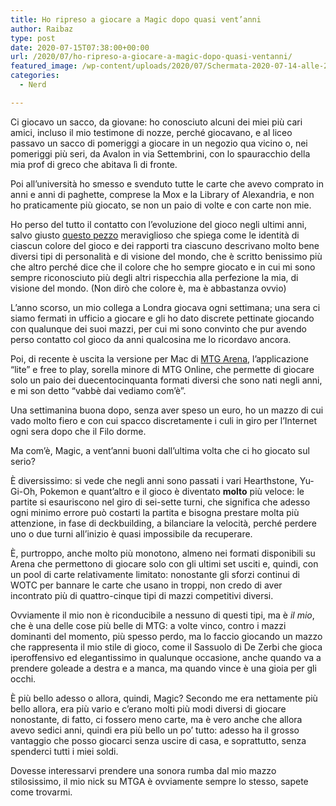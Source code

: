 ```yaml
---
title: Ho ripreso a giocare a Magic dopo quasi vent’anni
author: Raibaz
type: post
date: 2020-07-15T07:38:00+00:00
url: /2020/07/ho-ripreso-a-giocare-a-magic-dopo-quasi-ventanni/
featured_image: /wp-content/uploads/2020/07/Schermata-2020-07-14-alle-22.52.50.png
categories:
  - Nerd

---
```

Ci giocavo un sacco, da giovane: ho conosciuto alcuni dei miei più cari amici, incluso il mio testimone di nozze, perché giocavano, e al liceo passavo un sacco di pomeriggi a giocare in un negozio qua vicino o, nei pomeriggi più seri, da Avalon in via Settembrini, con lo spauracchio della mia prof di greco che abitava lì di fronte.

Poi all&#8217;università ho smesso e svenduto tutte le carte che avevo comprato in anni e anni di paghette, comprese la Mox e la Library of Alexandria, e non ho praticamente più giocato, se non un paio di volte e con carte non mie.

Ho perso del tutto il contatto con l&#8217;evoluzione del gioco negli ultimi anni, salvo giusto [questo pezzo][1] meraviglioso che spiega come le identità di ciascun colore del gioco e dei rapporti tra ciascuno descrivano molto bene diversi tipi di personalità e di visione del mondo, che è scritto benissimo più che altro perché dice che il colore che ho sempre giocato e in cui mi sono sempre riconosciuto più degli altri rispecchia alla perfezione la mia, di visione del mondo. (Non dirò che colore è, ma è abbastanza ovvio)

L&#8217;anno scorso, un mio collega a Londra giocava ogni settimana; una sera ci siamo fermati in ufficio a giocare e gli ho dato discrete pettinate giocando con qualunque dei suoi mazzi, per cui mi sono convinto che pur avendo perso contatto col gioco da anni qualcosina me lo ricordavo ancora.

Poi, di recente è uscita la versione per Mac di [MTG Arena][2], l&#8217;applicazione &#8220;lite&#8221; e free to play, sorella minore di MTG Online, che permette di giocare solo un paio dei duecentocinquanta formati diversi che sono nati negli anni, e mi son detto &#8220;vabbè dai vediamo com&#8217;è&#8221;.

Una settimanina buona dopo, senza aver speso un euro, ho un mazzo di cui vado molto fiero e con cui spacco discretamente i culi in giro per l&#8217;Internet ogni sera dopo che il Filo dorme.

Ma com&#8217;è, Magic, a vent&#8217;anni buoni dall&#8217;ultima volta che ci ho giocato sul serio?

È diversissimo: si vede che negli anni sono passati i vari Hearthstone, Yu-Gi-Oh, Pokemon e quant&#8217;altro e il gioco è diventato **molto** più veloce: le partite si esauriscono nel giro di sei-sette turni, che significa che adesso ogni minimo errore può costarti la partita e bisogna prestare molta più attenzione, in fase di deckbuilding, a bilanciare la velocità, perché perdere uno o due turni all&#8217;inizio è quasi impossibile da recuperare.

È, purtroppo, anche molto più monotono, almeno nei formati disponibili su Arena che permettono di giocare solo con gli ultimi set usciti e, quindi, con un pool di carte relativamente limitato: nonostante gli sforzi continui di WOTC per bannare le carte che usano in troppi, non credo di aver incontrato più di quattro-cinque tipi di mazzi competitivi diversi.

Ovviamente il mio non è riconducibile a nessuno di questi tipi, ma è _il mio_, che è una delle cose più belle di MTG: a volte vinco, contro i mazzi dominanti del momento, più spesso perdo, ma lo faccio giocando un mazzo che rappresenta il mio stile di gioco, come il Sassuolo di De Zerbi che gioca iperoffensivo ed elegantissimo in qualunque occasione, anche quando va a prendere goleade a destra e a manca, ma quando vince è una gioia per gli occhi.

È più bello adesso o allora, quindi, Magic? Secondo me era nettamente più bello allora, era più vario e c&#8217;erano molti più modi diversi di giocare nonostante, di fatto, ci fossero meno carte, ma è vero anche che allora avevo sedici anni, quindi era più bello un po&#8217; tutto: adesso ha il grosso vantaggio che posso giocarci senza uscire di casa, e soprattutto, senza spenderci tutti i miei soldi.

Dovesse interessarvi prendere una sonora rumba dal mio mazzo stilosissimo, il mio nick su MTGA è ovviamente sempre lo stesso, sapete come trovarmi.

 [1]: https://humanparts.medium.com/the-mtg-color-wheel-c9700a7cf36d
 [2]: https://magic.wizards.com/en/mtgarena